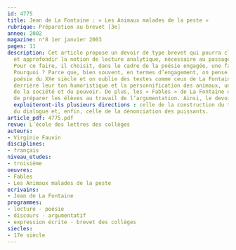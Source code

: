 ```yaml
---
id: 4775
title: Jean de La Fontaine : « Les Animaux malades de la peste »
rubrique: Préparation au brevet [3e] 
annee: 2002
magazine: n°8 1er janvier 2003
pages: 11
description: Cet article propose un devoir de type brevet qui pourra clore une séquence
  et approfondir la notion de lecture analytique, nécessaire au passage en seconde.
  Pour ce faire, il choisit, dans le cadre de la poésie engagée, une fable de La Fontaine.
  Pourquoi ? Parce que, bien souvent, en termes d’engagement, on pense surtout à la
  poésie du XXe siècle et on oublie des textes comme ceux de La Fontaine qui cachaient,
  derrière leur ton humoristique et la personnification des animaux, une dénonciation
  de la société et du pouvoir. De plus, les « Fables » de La Fontaine ont l’avantage
  de préparer les élèves au travail de l’argumentation. Ainsi, le devoir et ses prolongements
  exploiteront-ils plusieurs directions : celle de la construction du texte, celle
  du dialogue et, enfin, celle de la dénonciation des puissants.
article_pdf: 4775.pdf
revue: L’école des lettres des collèges
auteurs:
- Virginie Fauvin
disciplines:
- français
niveau_etudes:
- troisième
oeuvres:
- Fables
- Les Animaux malades de la peste
ecrivains:
- Jean de La Fontaine
programmes:
- lecture - poésie
- discours - argumentatif
- expression écrite - brevet des collèges
siecles:
- 17e siècle
---
```

